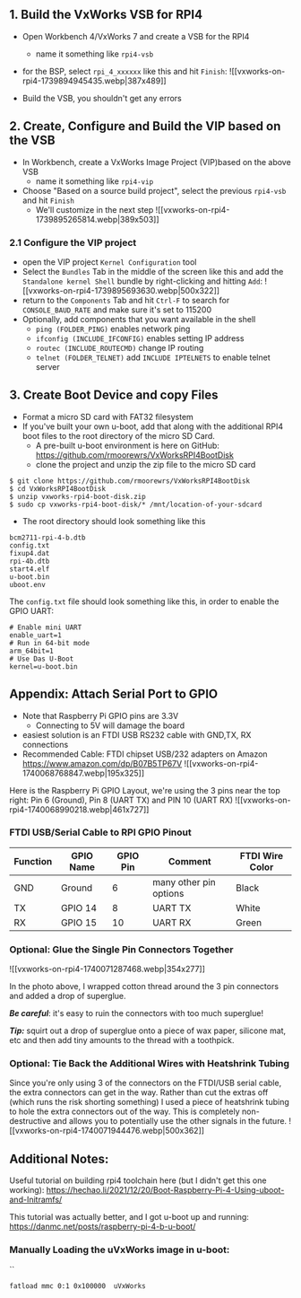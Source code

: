 
## 1. Build the VxWorks VSB for RPI4
- Open Workbench 4/VxWorks 7 and create a VSB for the RPI4
	- name it something like `rpi4-vsb`
- for the BSP, select `rpi_4_xxxxxx` like this and hit `Finish`:
![[vxworks-on-rpi4-1739894945435.webp|387x489]]

- Build the VSB, you shouldn't get any errors

## 2. Create, Configure and Build the VIP based on the VSB

- In Workbench, create a VxWorks Image Project (VIP)based on the above VSB
	- name it something like `rpi4-vip`
- Choose "Based on a source build project", select the previous `rpi4-vsb` and hit `Finish`
	- We'll customize in the next step
![[vxworks-on-rpi4-1739895265814.webp|389x503]]


### 2.1 Configure the VIP project
- open the VIP project `Kernel Configuration` tool
- Select the `Bundles` Tab in the middle of the screen like this and add the `Standalone kernel Shell` bundle by right-clicking and hitting `Add`:
![[vxworks-on-rpi4-1739895693630.webp|500x322]]
- return to the `Components` Tab and hit `Ctrl-F` to search for `CONSOLE_BAUD_RATE` and make sure it's set to 115200
- Optionally, add components that you want available in the shell 
	- `ping (FOLDER_PING)` enables network ping
	- `ifconfig (INCLUDE_IFCONFIG)` enables setting IP address
	- `routec (INCLUDE_ROUTECMD)` change IP routing
	- `telnet (FOLDER_TELNET)` add `INCLUDE IPTELNETS` to enable telnet server




## 3. Create Boot Device and copy Files

- Format a micro SD card with FAT32 filesystem
- If you've built your own u-boot, add that along with the additional RPI4 boot files to the root directory of the micro SD Card.
	- A pre-built u-boot environment is here on GitHub: https://github.com/rmoorewrs/VxWorksRPI4BootDisk
	- clone the project and unzip the zip file to the micro SD card
```
$ git clone https://github.com/rmoorewrs/VxWorksRPI4BootDisk
$ cd VxWorksRPI4BootDisk
$ unzip vxworks-rpi4-boot-disk.zip
$ sudo cp vxworks-rpi4-boot-disk/* /mnt/location-of-your-sdcard
```

- The root directory should look something like this
```
bcm2711-rpi-4-b.dtb
config.txt
fixup4.dat
rpi-4b.dtb
start4.elf
u-boot.bin
uboot.env
```
The `config.txt` file should look something like this, in order to enable the GPIO UART:
```
# Enable mini UART
enable_uart=1
# Run in 64-bit mode
arm_64bit=1
# Use Das U-Boot
kernel=u-boot.bin
```

## Appendix:  Attach Serial Port to GPIO

- Note that Raspberry Pi GPIO pins are 3.3V
	- Connecting to 5V will damage the board 
- easiest solution is an FTDI USB RS232 cable with GND,TX, RX connections
- Recommended Cable: FTDI chipset USB/232 adapters on Amazon 
  https://www.amazon.com/dp/B07B5TP67V
![[vxworks-on-rpi4-1740068768847.webp|195x325]]


Here is the Raspberry Pi GPIO Layout, we're using the 3 pins near the top right: Pin 6 (Ground), Pin 8 (UART TX) and PIN 10 (UART RX)
![[vxworks-on-rpi4-1740068990218.webp|461x727]]


### FTDI USB/Serial Cable to RPI GPIO Pinout

| Function | GPIO Name | GPIO Pin | Comment                | FTDI Wire Color |
| -------- | --------- | -------- | ---------------------- | --------------- |
| GND      | Ground    | 6        | many other pin options | Black           |
| TX       | GPIO 14   | 8        | UART TX                | White           |
| RX       | GPIO 15   | 10       | UART RX                | Green           |

### Optional: Glue the Single Pin Connectors Together

![[vxworks-on-rpi4-1740071287468.webp|354x277]]

In the photo above, I wrapped cotton thread around the 3 pin connectors and added a drop of superglue. 

***Be careful***: it's easy to ruin the connectors with too much superglue! 

***Tip:*** squirt out a drop of superglue onto a piece of wax paper, silicone mat, etc and then add tiny amounts to the thread with a toothpick.

### Optional: Tie Back the Additional Wires with Heatshrink Tubing

Since you're only using 3 of the connectors on the FTDI/USB serial cable, the extra connectors can get in the way. Rather than cut the extras off (which runs the risk shorting something) I used a piece of heatshrink tubing to hole the extra connectors out of the way. This is completely non-destructive and allows you to potentially use the other signals in the future. 
![[vxworks-on-rpi4-1740071944476.webp|500x362]]


## Additional Notes:
Useful tutorial on building rpi4 toolchain here (but I didn't get this one working):
https://hechao.li/2021/12/20/Boot-Raspberry-Pi-4-Using-uboot-and-Initramfs/

This tutorial was actually better, and I got u-boot up and running:
https://danmc.net/posts/raspberry-pi-4-b-u-boot/


### Manually Loading the uVxWorks image in u-boot:
``
```
fatload mmc 0:1 0x100000  uVxWorks
```


